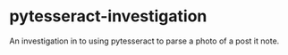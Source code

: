 # pytesseract-investigation
An investigation in to using pytesseract to parse a photo of a post it note.
